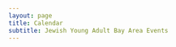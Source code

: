 ```yaml
---
layout: page
title: Calendar
subtitle: Jewish Young Adult Bay Area Events
---
```


<link rel='stylesheet' href='https://bootswatch.com/3/paper/bootstrap.min.css' />
<link rel='stylesheet' href='/css/fullcalendar.css' />
<script src='/js/moment.js'></script>
<script src='/js/fullcalendar.js'></script>
<script type='text/javascript' src='/js/gcal.js'></script>


<script>
  $(function() {
    $('#calendar').fullCalendar({
      header: {
        left: 'prev,next',
        center: 'title',
        right: 'month,listWeek'
      },
      themeSystem: 'bootstrap3',
      displayEventTime: true,
      eventLimit: true,
      height: 800,
      defaultView: 'month',
      fixedWeekCount: false,
      googleCalendarApiKey: 'AIzaSyAFJI5E7tJ3y143JM3ZWrzTWlScQxNQntg',
      events: 'bsp4pl7nrmbt1merbkuehqluj4@group.calendar.google.com',
      eventClick: function(event) {
        window.open(event.url, '_blank', 'width=700,height=600');
        return false;
      }
    });
    if($( document ).width() < 700){
       $('#calendar').fullCalendar('changeView', 'listWeek');
    }
  });
</script>

<div id='calendar'></div>